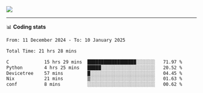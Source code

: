 <picture>
  <source
  srcset="https://github-readme-stats.vercel.app/api?username=sant0s12&show_icons=true&theme=dark"
  media="(prefers-color-scheme: dark)"
  />
  <source
  srcset="https://github-readme-stats.vercel.app/api?username=sant0s12&show_icons=true"
  media="(prefers-color-scheme: light)"
  />
  <img src="https://github-readme-stats.vercel.app/api?username=sant0s12&show_icons=true" />
</picture>

---

📊 **Coding stats**

<!--START_SECTION:waka-->

```txt
From: 11 December 2024 - To: 10 January 2025

Total Time: 21 hrs 28 mins

C             15 hrs 29 mins  ██████████████████░░░░░░░   71.97 %
Python        4 hrs 25 mins   █████░░░░░░░░░░░░░░░░░░░░   20.52 %
Devicetree    57 mins         █░░░░░░░░░░░░░░░░░░░░░░░░   04.45 %
Nix           21 mins         ▒░░░░░░░░░░░░░░░░░░░░░░░░   01.63 %
conf          8 mins          ░░░░░░░░░░░░░░░░░░░░░░░░░   00.62 %
```

<!--END_SECTION:waka-->
